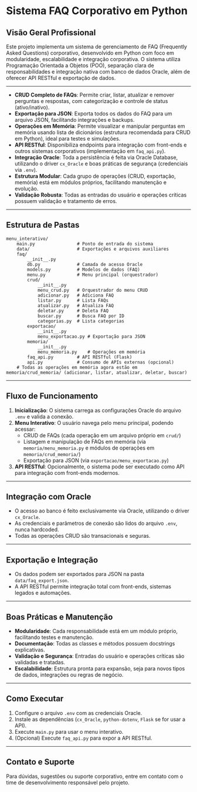 # Sistema FAQ Corporativo em Python

## Visão Geral Profissional

Este projeto implementa um sistema de gerenciamento de FAQ (Frequently Asked Questions) corporativo, desenvolvido em Python com foco em modularidade, escalabilidade e integração corporativa. O sistema utiliza Programação Orientada a Objetos (POO), separação clara de responsabilidades e integração nativa com banco de dados Oracle, além de oferecer API RESTful e exportação de dados.

---

- **CRUD Completo de FAQs**: Permite criar, listar, atualizar e remover perguntas e respostas, com categorização e controle de status (ativo/inativo).
- **Exportação para JSON**: Exporta todos os dados do FAQ para um arquivo JSON, facilitando integrações e backups.
- **Operações em Memória**: Permite visualizar e manipular perguntas em memória usando lista de dicionários (estrutura recomendada para CRUD em Python), ideal para testes e simulações.
- **API RESTful**: Disponibiliza endpoints para integração com front-ends e outros sistemas corporativos (implementação em `faq_api.py`).
- **Integração Oracle**: Toda a persistência é feita via Oracle Database, utilizando o driver `cx_Oracle` e boas práticas de segurança (credenciais via `.env`).
- **Estrutura Modular**: Cada grupo de operações (CRUD, exportação, memória) está em módulos próprios, facilitando manutenção e evolução.
- **Validação Robusta**: Todas as entradas do usuário e operações críticas possuem validação e tratamento de erros.

---

## Estrutura de Pastas

```
menu_interativo/
    main.py                # Ponto de entrada do sistema
    data/                  # Exportações e arquivos auxiliares
    faq/
        __init__.py
        db.py              # Camada de acesso Oracle
        models.py          # Modelos de dados (FAQ)
        menu.py            # Menu principal (orquestrador)
        crud/
            __init__.py
            menu_crud.py   # Orquestrador do menu CRUD
            adicionar.py   # Adiciona FAQ
            listar.py      # Lista FAQs
            atualizar.py   # Atualiza FAQ
            deletar.py     # Deleta FAQ
            buscar.py      # Busca FAQ por ID
            categorias.py  # Lista categorias
        exportacao/
            __init__.py
            menu_exportacao.py # Exportação para JSON
        memoria/
            __init__.py
            menu_memoria.py    # Operações em memória
        faq_api.py         # API RESTful (Flask)
        api.py             # Consumo de APIs externas (opcional)
    # Todas as operações em memória agora estão em memoria/crud_memoria/ (adicionar, listar, atualizar, deletar, buscar)
```

---

## Fluxo de Funcionamento

1. **Inicialização**: O sistema carrega as configurações Oracle do arquivo `.env` e valida a conexão.
2. **Menu Interativo**: O usuário navega pelo menu principal, podendo acessar:
   - CRUD de FAQs (cada operação em um arquivo próprio em `crud/`)
   - Listagem e manipulação de FAQs em memória (via `memoria/menu_memoria.py` e módulos de operações em `memoria/crud_memoria/`)
   - Exportação para JSON (via `exportacao/menu_exportacao.py`)
3. **API RESTful**: Opcionalmente, o sistema pode ser executado como API para integração com front-ends modernos.

---

## Integração com Oracle

- O acesso ao banco é feito exclusivamente via Oracle, utilizando o driver `cx_Oracle`.
- As credenciais e parâmetros de conexão são lidos do arquivo `.env`, nunca hardcoded.
- Todas as operações CRUD são transacionais e seguras.

---

## Exportação e Integração

- Os dados podem ser exportados para JSON na pasta `data/faq_export.json`.
- A API RESTful permite integração total com front-ends, sistemas legados e automações.

---

## Boas Práticas e Manutenção

- **Modularidade**: Cada responsabilidade está em um módulo próprio, facilitando testes e manutenção.
- **Documentação**: Todas as classes e métodos possuem docstrings explicativas.
- **Validação e Segurança**: Entradas do usuário e operações críticas são validadas e tratadas.
- **Escalabilidade**: Estrutura pronta para expansão, seja para novos tipos de dados, integrações ou regras de negócio.

---

## Como Executar

1. Configure o arquivo `.env` com as credenciais Oracle.
2. Instale as dependências (`cx_Oracle`, `python-dotenv`, `Flask` se for usar a API).
3. Execute `main.py` para usar o menu interativo.
4. (Opcional) Execute `faq_api.py` para expor a API RESTful.

---

## Contato e Suporte

Para dúvidas, sugestões ou suporte corporativo, entre em contato com o time de desenvolvimento responsável pelo projeto.
